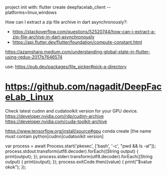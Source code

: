 project init with: flutter create deepfacelab_client --platforms=linux,windows

How can I extract a zip file archive in dart asynchronously?:
- https://stackoverflow.com/questions/52520744/how-can-i-extract-a-zip-file-archive-in-dart-asynchronously
- https://api.flutter.dev/flutter/foundation/compute-constant.html

https://azamsharp.medium.com/understanding-global-state-in-flutter-using-redux-2017b7646574

use: https://pub.dev/packages/file_picker#pick-a-directory

# https://github.com/nagadit/DeepFaceLab_Linux
Check latest cudnn and cudatoolkit version for your GPU device.
https://developer.nvidia.com/rdp/cudnn-archive
https://developer.nvidia.com/cuda-toolkit-archive

https://www.tensorflow.org/install/source#gpu
conda create [the name must contain python|cudnn|cudatoolkit version]


var process = await Process.start('pkexec', ['bash', '-c', "pwd && ls -al"]);
process.stdout.transform(utf8.decoder).forEach((String output) {
print(output);
});
process.stderr.transform(utf8.decoder).forEach((String output) {
print(output);
});
process.exitCode.then((value) {
print("$value okok");
});
